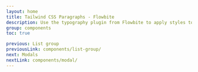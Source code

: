 ```yaml
---
layout: home
title: Tailwind CSS Paragraphs - Flowbite
description: Use the typography plugin from Flowbite to apply styles to all inline elements like headings, paragraphs, lists, and images using a single format class
group: components
toc: true

previous: List group
previousLink: components/list-group/
next: Modals
nextLink: components/modal/
---
```


